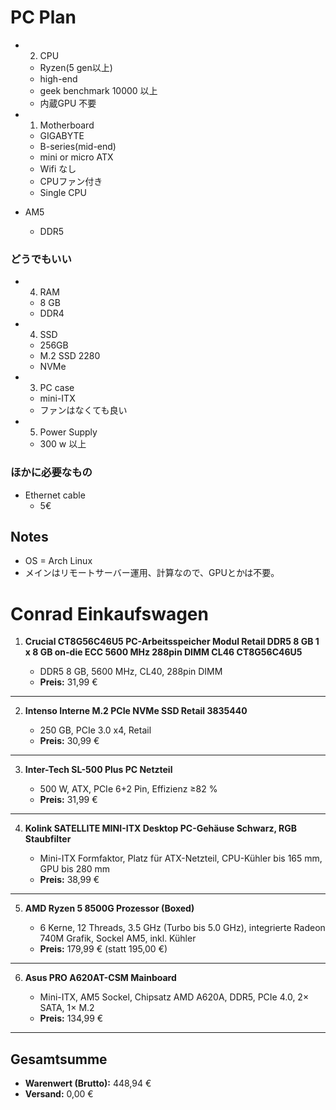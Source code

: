 # PC Plan

* 2. CPU
    * Ryzen(5 gen以上)
    * high-end
    * geek benchmark 10000 以上
    * 内蔵GPU 不要

* 1. Motherboard
    * GIGABYTE
    * B-series(mid-end)
    * mini or micro ATX
    * Wifi なし
    * CPUファン付き
    * Single CPU

* AM5
    * DDR5

### どうでもいい

* 4. RAM 
    * 8 GB
    * DDR4

* 4. SSD 
    * 256GB
    * M.2 SSD 2280
    * NVMe

* 3. PC case
    * mini-ITX
    * ファンはなくても良い 

* 5. Power Supply
    * 300 w 以上

### ほかに必要なもの
* Ethernet cable
    * 5€


## Notes

* OS = Arch Linux 
* メインはリモートサーバー運用、計算なので、GPUとかは不要。



# Conrad Einkaufswagen

1. **Crucial CT8G56C46U5 PC-Arbeitsspeicher Modul Retail DDR5 8 GB 1 x 8 GB on-die ECC 5600 MHz 288pin DIMM CL46 CT8G56C46U5**

   * DDR5 8 GB, 5600 MHz, CL40, 288pin DIMM
   * **Preis:** 31,99 €

---

2. **Intenso Interne M.2 PCIe NVMe SSD Retail 3835440**

   * 250 GB, PCIe 3.0 x4, Retail
   * **Preis:** 30,99 €

---

3. **Inter-Tech SL-500 Plus PC Netzteil**

   * 500 W, ATX, PCIe 6+2 Pin, Effizienz ≥82 %
   * **Preis:** 31,99 €

---

4. **Kolink SATELLITE MINI-ITX Desktop PC-Gehäuse Schwarz, RGB Staubfilter**

   * Mini-ITX Formfaktor, Platz für ATX-Netzteil, CPU-Kühler bis 165 mm, GPU bis 280 mm
   * **Preis:** 38,99 €

---

5. **AMD Ryzen 5 8500G Prozessor (Boxed)**

   * 6 Kerne, 12 Threads, 3.5 GHz (Turbo bis 5.0 GHz), integrierte Radeon 740M Grafik, Sockel AM5, inkl. Kühler
   * **Preis:** 179,99 € (statt 195,00 €)

---

6. **Asus PRO A620AT-CSM Mainboard**

   * Mini-ITX, AM5 Sockel, Chipsatz AMD A620A, DDR5, PCIe 4.0, 2× SATA, 1× M.2
   * **Preis:** 134,99 €

---

##  Gesamtsumme

* **Warenwert (Brutto):** 448,94 €
* **Versand:** 0,00 €
